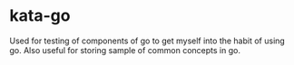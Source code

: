 # kata-go
Used for testing of components of go to get myself into the habit of using go. Also useful for storing sample of common concepts in go.

